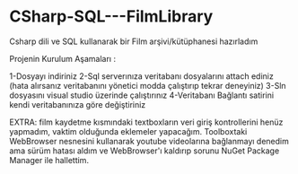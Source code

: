 # CSharp-SQL---FilmLibrary
Csharp dili ve SQL kullanarak bir Film arşivi/kütüphanesi hazırladım

Projenin Kurulum Aşamaları : 

1-Dosyayı indiriniz 
2-Sql serverınıza veritabanı dosyalarını attach ediniz (hata alırsanız veritabanını yönetici modda çalıştırıp tekrar deneyiniz) 
3-Sln dosyasını visual studio üzerinde çalıştırınız 
4-Veritabanı Bağlantı satirini kendi veritabanınıza göre değiştiriniz 

EXTRA:
film kaydetme kısmındaki textboxların veri giriş kontrollerini henüz yapmadım, vaktim olduğunda eklemeler yapacağım. Toolboxtaki WebBrowser nesnesini kullanarak youtube videolarına bağlanmayı denedim ama sürüm hatası aldım ve WebBrowser'ı kaldırıp sorunu NuGet Package Manager ile hallettim. 
